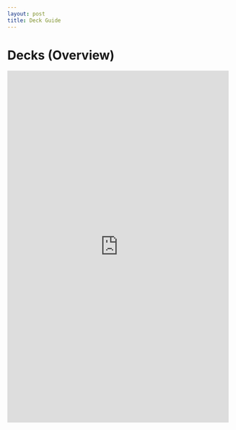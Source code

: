 ```yaml
---
layout: post
title: Deck Guide
---
```



# Decks (Overview)

<style>
.responsive-iframe {
    width: 100%;
    height: 60vh; /* 60% of the viewport height */
    max-height: 800px; /* Max height for larger screens */
    border: none;
}
</style>

<iframe class="embed-doc responsive-iframe" src="https://docs.google.com/spreadsheets/d/e/2PACX-1vSrEpOyAs_qu4EEb4BkYgJOg44ypKo_H_zz6DpGbSf9_UPfsCQF_ZhhbQojQPesQMEW0Nx4xNLus710/pubhtml?embedded=true"></iframe>
